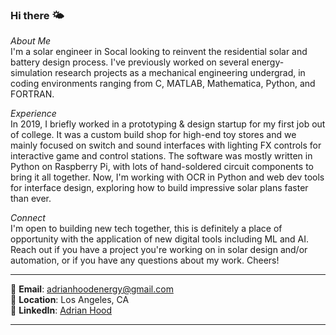 ### Hi there 🌤️
*About Me*  
I'm a solar engineer in Socal looking to reinvent the residential solar and battery design process. I've previously worked on several energy-simulation research projects as a mechanical engineering undergrad, in coding environments ranging from C, MATLAB, Mathematica, Python, and FORTRAN. 

*Experience*  
In 2019, I briefly worked in a prototyping & design startup for my first job out of college. It was a custom build shop for high-end toy stores and we mainly focused on switch and sound interfaces with lighting FX controls for interactive game and control stations. The software was mostly written in Python on Raspberry Pi, with lots of hand-soldered circuit components to bring it all together. Now, I'm working with OCR in Python and web dev tools for interface design, exploring how to build impressive solar plans faster than ever.

*Connect*  
I'm open to building new tech together, this is definitely a place of opportunity with the application of new digital tools including ML and AI. Reach out if you have a project you're working on in solar design and/or automation, or if you have any questions about my work. Cheers!  

---

📧 **Email**: [adrianhoodenergy@gmail.com](mailto:adrianhoodenergy@gmail.com)  
📍 **Location**: Los Angeles, CA  
🔗 **LinkedIn**: [Adrian Hood](https://www.linkedin.com/in/adrian-hood)

---
<!--
**adrianmhood/adrianmhood** is a ✨ _special_ ✨ repository because its `README.md` (this file) appears on your GitHub profile.

-->
